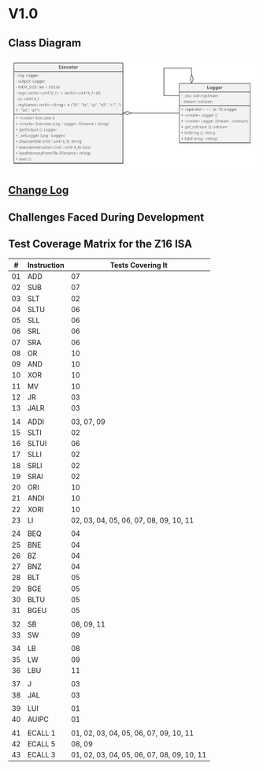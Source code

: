 # V1.0

## Class Diagram

![class_diagram_v1.0.png](v1.0/class_diagram_v1.0.png)

## [Change Log](CHANGELOG.md)

## Challenges Faced During Development

## Test Coverage Matrix for the Z16 ISA


| #  | Instruction | Tests Covering It                          |
|----|-------------|--------------------------------------------|
| 01 | ADD         | 07                                         |
| 02 | SUB         | 07                                         |
| 03 | SLT         | 02                                         |
| 04 | SLTU        | 06                                         |
| 05 | SLL         | 06                                         |
| 06 | SRL         | 06                                         |
| 07 | SRA         | 06                                         |
| 08 | OR          | 10                                         |
| 09 | AND         | 10                                         |
| 10 | XOR         | 10                                         |
| 11 | MV          | 10                                         |
| 12 | JR          | 03                                         |
| 13 | JALR        | 03                                         |
|    |             |                                            |
| 14 | ADDI        | 03, 07, 09                                 |
| 15 | SLTI        | 02                                         |
| 16 | SLTUI       | 06                                         |
| 17 | SLLI        | 02                                         |
| 18 | SRLI        | 02                                         |
| 19 | SRAI        | 02                                         |
| 20 | ORI         | 10                                         |
| 21 | ANDI        | 10                                         |
| 22 | XORI        | 10                                         |
| 23 | LI          | 02, 03, 04, 05, 06, 07, 08, 09, 10, 11     |
|    |             |                                            |
| 24 | BEQ         | 04                                         |
| 25 | BNE         | 04                                         |
| 26 | BZ          | 04                                         |
| 27 | BNZ         | 04                                         |
| 28 | BLT         | 05                                         |
| 29 | BGE         | 05                                         |
| 30 | BLTU        | 05                                         |
| 31 | BGEU        | 05                                         |
|    |             |                                            |
| 32 | SB          | 08, 09, 11                                 |
| 33 | SW          | 09                                         |
|    |             |                                            |
| 34 | LB          | 08                                         |
| 35 | LW          | 09                                         |
| 36 | LBU         | 11                                         |
|    |             |                                            |
| 37 | J           | 03                                         |
| 38 | JAL         | 03                                         |
|    |             |                                            |
| 39 | LUI         | 01                                         |
| 40 | AUIPC       | 01                                         |
|    |             |                                            |
| 41 | ECALL 1     | 01, 02, 03, 04, 05, 06, 07, 09, 10, 11     |
| 42 | ECALL 5     | 08, 09                                     |
| 43 | ECALL 3     | 01, 02, 03, 04, 05, 06, 07, 08, 09, 10, 11 |
